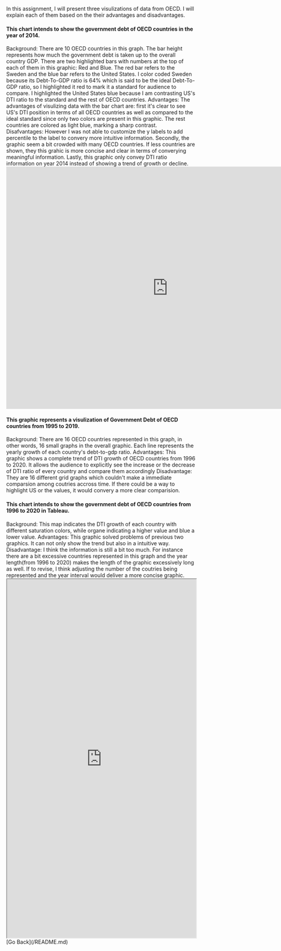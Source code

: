In this assignment, I will present three visulizations of data from OECD. I will explain each of them based on the their advantages and disadvantages. 
<h4 class="h3">This chart intends to show the government debt of OECD countries in the year of 2014.</h4>
Background: There are 10 OECD countries in this graph. The bar height represents how much the government debt is taken up to the overall country GDP. There are two highlighted bars with numbers at the top of each of them in this graphic: Red and Blue. The red bar refers to the Sweden and the blue bar refers to the United States. I color coded Sweden because its Debt-To-GDP ratio is 64% which is said to be the ideal Debt-To-GDP ratio, so I highlighted it red to mark it a standard for audience to compare. I highlighted the United States blue because I am contrasting US's DTI ratio to the standard and the rest of OECD countries. 
Advantages: The advantages of visulizing data with the bar chart are: first it's clear to see US's DTI position in terms of all OECD countries as well as compared to the ideal standard since only two colors are present in this graphic. The rest countries are colored as light blue, marking a sharp contrast. 
Disafvantages: However I was not able to customize the y labels to add percentile to the label to convery more intuitive information. Secondly, the graphic seem a bit crowded with many OECD countries. If less countries are shown, they this grahic is more concise and clear in terms of converying meaningful information. Lastly, this graphic only convey DTI ratio information on year 2014 instead of showing a trend of growth or decline. 
<iframe src="https://data.oecd.org/chart/65JX" width="860" height="645" style="border: 0" mozallowfullscreen="true" webkitallowfullscreen="true" allowfullscreen="true"><a href="https://data.oecd.org/chart/65JX" target="_blank">OECD Chart: General government debt, Total, % of GDP, Annual, 2014</a></iframe>
<h4 class="h3">This graphic represents a visulization of Government Debt of OECD countries from 1995 to 2019.</h4>
Background: There are 16 OECD countries represented in this graph, in other words, 16 small graphs in the overall graphic. Each line represents the yearly growth of each country's debt-to-gdp ratio.
Advantages: This graphic shows a complete trend of DTI growth of OECD countries from 1996 to 2020. It allows the audience to explicitly see the increase or the decrease of DTI ratio of every country and compare them accordingly 
Disadvantage: They are 16 different grid graphs which couldn't make a immediate comparsion among coutries accross time. If there could be a way to highlight US or the values, it would convery a more clear comparision. 
<div class="flourish-embed flourish-chart" data-src="visualisation/3747790" data-url="https://flo.uri.sh/visualisation/3747790/embed" aria-label=""><script src="https://public.flourish.studio/resources/embed.js"></script></div>
<h4 class="h3">This chart intends to show the government debt of OECD countries from 1996 to 2020 in Tableau.</h4>
Background: This map indicates the DTI growth of each country with different saturation colors, while organe indicating a higher value and blue a lower value.
Advantages: This graphic solved problems of previous two graphics. It can not only show the trend but also in a intuitive way. 
Disadvantage: I think the information is still a bit too much. For instance there are a bit excessive countries represented in this graph and the year length(from 1996 to 2020) makes the length of the graphic excessively long as well. If to revise, I think adjusting the number of the coutries being represented and the year interval would deliver a more concise graphic. 
<iframe src="https://public.tableau.com/views/Book1_16003061695650/Sheet1?:language=en&:display_count=y&publish=yes&:origin=viz_share_link&:showVizHome=no&:embed=true"
 width="100%" height="955"></iframe>
[Go Back](/README.md)
